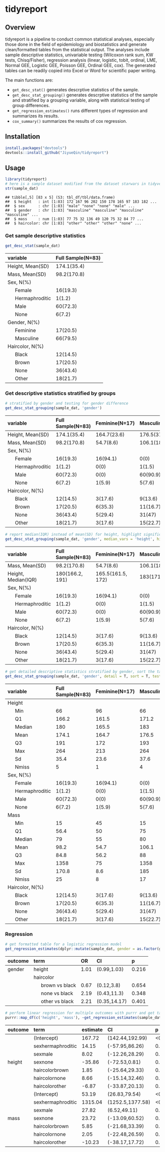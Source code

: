 
# tidyreport

## Overview

tidyreport is a pipeline to conduct common statistical analyses,
especially those done in the field of epidemiology and biostatistics and
generate clean/formatted tables from the statistical output. The
analyses include sample descriptive statistics, univariable testing
(Wilcoxon rank sum, KW tests, Chisq/Fisher), regression analysis
(linear, logistic, tobit, ordinal, LME, Normal GEE, Logistic GEE,
Poisson GEE, Ordinal GEE, cox). The generated tables can be readily
copied into Excel or Word for scientific paper writing.

The main functions are:

-   `get_desc_stat()` generates descrptive statistics of the sample.
-   `get_desc_stat_grouping()` generates descrptive statistics of the
    sample and stratified by a grouping variable, along with statistical
    testing of group differences.
-   `get_regression_estimates()` runs different types of regression and
    summarizes its results.
-   `cox_summary()` summarizes the results of cox regression.

## Installation

``` r
install.packages("devtools")
devtools::install_github("JiyueQin/tidyreport")
```

## Usage

``` r
library(tidyreport)
# here is a sample dataset modified from the dataset starwars in tidyverse .
str(sample_dat)
```

    ## tibble[,5] [83 x 5] (S3: tbl_df/tbl/data.frame)
    ##  $ height   : int [1:83] 172 167 96 202 150 178 165 97 183 182 ...
    ##  $ sex      : chr [1:83] "male" "none" "none" "male" ...
    ##  $ gender   : chr [1:83] "masculine" "masculine" "masculine" "masculine" ...
    ##  $ mass     : num [1:83] 77 75 32 136 49 120 75 32 84 77 ...
    ##  $ haircolor: chr [1:83] "other" "other" "other" "none" ...

### Get sample descriptive statistics

``` r
get_desc_stat(sample_dat)
```

<table class="table" style="width: auto !important; ">
<thead>
<tr>
<th style="text-align:left;">
variable
</th>
<th style="text-align:left;">
Full Sample(N=83)
</th>
</tr>
</thead>
<tbody>
<tr>
<td style="text-align:left;">
Height, Mean(SD)
</td>
<td style="text-align:left;">
174.1(35.4)
</td>
</tr>
<tr>
<td style="text-align:left;">
Mass, Mean(SD)
</td>
<td style="text-align:left;">
98.2(170.8)
</td>
</tr>
<tr>
<td style="text-align:left;">
Sex, N(%)
</td>
<td style="text-align:left;">
</td>
</tr>
<tr>
<td style="text-align:left; padding-left:  2em;" indentlevel="1">
Female
</td>
<td style="text-align:left;">
16(19.3)
</td>
</tr>
<tr>
<td style="text-align:left; padding-left:  2em;" indentlevel="1">
Hermaphroditic
</td>
<td style="text-align:left;">
1(1.2)
</td>
</tr>
<tr>
<td style="text-align:left; padding-left:  2em;" indentlevel="1">
Male
</td>
<td style="text-align:left;">
60(72.3)
</td>
</tr>
<tr>
<td style="text-align:left; padding-left:  2em;" indentlevel="1">
None
</td>
<td style="text-align:left;">
6(7.2)
</td>
</tr>
<tr>
<td style="text-align:left;">
Gender, N(%)
</td>
<td style="text-align:left;">
</td>
</tr>
<tr>
<td style="text-align:left; padding-left:  2em;" indentlevel="1">
Feminine
</td>
<td style="text-align:left;">
17(20.5)
</td>
</tr>
<tr>
<td style="text-align:left; padding-left:  2em;" indentlevel="1">
Masculine
</td>
<td style="text-align:left;">
66(79.5)
</td>
</tr>
<tr>
<td style="text-align:left;">
Haircolor, N(%)
</td>
<td style="text-align:left;">
</td>
</tr>
<tr>
<td style="text-align:left; padding-left:  2em;" indentlevel="1">
Black
</td>
<td style="text-align:left;">
12(14.5)
</td>
</tr>
<tr>
<td style="text-align:left; padding-left:  2em;" indentlevel="1">
Brown
</td>
<td style="text-align:left;">
17(20.5)
</td>
</tr>
<tr>
<td style="text-align:left; padding-left:  2em;" indentlevel="1">
None
</td>
<td style="text-align:left;">
36(43.4)
</td>
</tr>
<tr>
<td style="text-align:left; padding-left:  2em;" indentlevel="1">
Other
</td>
<td style="text-align:left;">
18(21.7)
</td>
</tr>
</tbody>
</table>

### Get descriptive statistics stratified by groups

``` r
# stratified by gender and testing for gender difference 
get_desc_stat_grouping(sample_dat, 'gender')
```

<table class="table" style="width: auto !important; ">
<thead>
<tr>
<th style="text-align:left;">
variable
</th>
<th style="text-align:left;">
Full Sample(N=83)
</th>
<th style="text-align:left;">
Feminine(N=17)
</th>
<th style="text-align:left;">
Masculine(N=66)
</th>
<th style="text-align:left;">
P Value
</th>
</tr>
</thead>
<tbody>
<tr>
<td style="text-align:left;">
Height, Mean(SD)
</td>
<td style="text-align:left;">
174.1(35.4)
</td>
<td style="text-align:left;">
164.7(23.6)
</td>
<td style="text-align:left;">
176.5(37.6)
</td>
<td style="text-align:left;">
0.003
</td>
</tr>
<tr>
<td style="text-align:left;">
Mass, Mean(SD)
</td>
<td style="text-align:left;">
98.2(170.8)
</td>
<td style="text-align:left;">
54.7(8.6)
</td>
<td style="text-align:left;">
106.1(185)
</td>
<td style="text-align:left;">
0.002
</td>
</tr>
<tr>
<td style="text-align:left;">
Sex, N(%)
</td>
<td style="text-align:left;">
</td>
<td style="text-align:left;">
</td>
<td style="text-align:left;">
</td>
<td style="text-align:left;">
&lt;0.001
</td>
</tr>
<tr>
<td style="text-align:left; padding-left:  2em;" indentlevel="1">
Female
</td>
<td style="text-align:left;">
16(19.3)
</td>
<td style="text-align:left;">
16(94.1)
</td>
<td style="text-align:left;">
0(0)
</td>
<td style="text-align:left;">
</td>
</tr>
<tr>
<td style="text-align:left; padding-left:  2em;" indentlevel="1">
Hermaphroditic
</td>
<td style="text-align:left;">
1(1.2)
</td>
<td style="text-align:left;">
0(0)
</td>
<td style="text-align:left;">
1(1.5)
</td>
<td style="text-align:left;">
</td>
</tr>
<tr>
<td style="text-align:left; padding-left:  2em;" indentlevel="1">
Male
</td>
<td style="text-align:left;">
60(72.3)
</td>
<td style="text-align:left;">
0(0)
</td>
<td style="text-align:left;">
60(90.9)
</td>
<td style="text-align:left;">
</td>
</tr>
<tr>
<td style="text-align:left; padding-left:  2em;" indentlevel="1">
None
</td>
<td style="text-align:left;">
6(7.2)
</td>
<td style="text-align:left;">
1(5.9)
</td>
<td style="text-align:left;">
5(7.6)
</td>
<td style="text-align:left;">
</td>
</tr>
<tr>
<td style="text-align:left;">
Haircolor, N(%)
</td>
<td style="text-align:left;">
</td>
<td style="text-align:left;">
</td>
<td style="text-align:left;">
</td>
<td style="text-align:left;">
0.316
</td>
</tr>
<tr>
<td style="text-align:left; padding-left:  2em;" indentlevel="1">
Black
</td>
<td style="text-align:left;">
12(14.5)
</td>
<td style="text-align:left;">
3(17.6)
</td>
<td style="text-align:left;">
9(13.6)
</td>
<td style="text-align:left;">
</td>
</tr>
<tr>
<td style="text-align:left; padding-left:  2em;" indentlevel="1">
Brown
</td>
<td style="text-align:left;">
17(20.5)
</td>
<td style="text-align:left;">
6(35.3)
</td>
<td style="text-align:left;">
11(16.7)
</td>
<td style="text-align:left;">
</td>
</tr>
<tr>
<td style="text-align:left; padding-left:  2em;" indentlevel="1">
None
</td>
<td style="text-align:left;">
36(43.4)
</td>
<td style="text-align:left;">
5(29.4)
</td>
<td style="text-align:left;">
31(47)
</td>
<td style="text-align:left;">
</td>
</tr>
<tr>
<td style="text-align:left; padding-left:  2em;" indentlevel="1">
Other
</td>
<td style="text-align:left;">
18(21.7)
</td>
<td style="text-align:left;">
3(17.6)
</td>
<td style="text-align:left;">
15(22.7)
</td>
<td style="text-align:left;">
</td>
</tr>
</tbody>
</table>

``` r
# report median(IQR) instead of mean(SD) for height, highlight significant p values(default is 0.05)
get_desc_stat_grouping(sample_dat, 'gender', median_vars = 'height', highlight=T)
```

<table class="table" style="width: auto !important; ">
<thead>
<tr>
<th style="text-align:left;">
variable
</th>
<th style="text-align:left;">
Full Sample(N=83)
</th>
<th style="text-align:left;">
Feminine(N=17)
</th>
<th style="text-align:left;">
Masculine(N=66)
</th>
<th style="text-align:left;">
P Value
</th>
</tr>
</thead>
<tbody>
<tr>
<td style="text-align:left;">
Mass, Mean(SD)
</td>
<td style="text-align:left;">
98.2(170.8)
</td>
<td style="text-align:left;">
54.7(8.6)
</td>
<td style="text-align:left;">
106.1(185)
</td>
<td style="text-align:left;">
<span
style="     border-radius: 4px; padding-right: 4px; padding-left: 4px; background-color: yellow !important;">0.002</span>
</td>
</tr>
<tr>
<td style="text-align:left;">
Height, Median(IQR)
</td>
<td style="text-align:left;">
180(166.2, 191)
</td>
<td style="text-align:left;">
165.5(161.5, 172)
</td>
<td style="text-align:left;">
183(171.2, 193)
</td>
<td style="text-align:left;">
<span
style="     border-radius: 4px; padding-right: 4px; padding-left: 4px; background-color: yellow !important;">0.003</span>
</td>
</tr>
<tr>
<td style="text-align:left;">
Sex, N(%)
</td>
<td style="text-align:left;">
</td>
<td style="text-align:left;">
</td>
<td style="text-align:left;">
</td>
<td style="text-align:left;">
<span
style="     border-radius: 4px; padding-right: 4px; padding-left: 4px; background-color: yellow !important;">&lt;0.001</span>
</td>
</tr>
<tr>
<td style="text-align:left; padding-left:  2em;" indentlevel="1">
Female
</td>
<td style="text-align:left;">
16(19.3)
</td>
<td style="text-align:left;">
16(94.1)
</td>
<td style="text-align:left;">
0(0)
</td>
<td style="text-align:left;">
<span
style="     border-radius: 4px; padding-right: 4px; padding-left: 4px; background-color: white !important;"></span>
</td>
</tr>
<tr>
<td style="text-align:left; padding-left:  2em;" indentlevel="1">
Hermaphroditic
</td>
<td style="text-align:left;">
1(1.2)
</td>
<td style="text-align:left;">
0(0)
</td>
<td style="text-align:left;">
1(1.5)
</td>
<td style="text-align:left;">
<span
style="     border-radius: 4px; padding-right: 4px; padding-left: 4px; background-color: white !important;"></span>
</td>
</tr>
<tr>
<td style="text-align:left; padding-left:  2em;" indentlevel="1">
Male
</td>
<td style="text-align:left;">
60(72.3)
</td>
<td style="text-align:left;">
0(0)
</td>
<td style="text-align:left;">
60(90.9)
</td>
<td style="text-align:left;">
<span
style="     border-radius: 4px; padding-right: 4px; padding-left: 4px; background-color: white !important;"></span>
</td>
</tr>
<tr>
<td style="text-align:left; padding-left:  2em;" indentlevel="1">
None
</td>
<td style="text-align:left;">
6(7.2)
</td>
<td style="text-align:left;">
1(5.9)
</td>
<td style="text-align:left;">
5(7.6)
</td>
<td style="text-align:left;">
<span
style="     border-radius: 4px; padding-right: 4px; padding-left: 4px; background-color: white !important;"></span>
</td>
</tr>
<tr>
<td style="text-align:left;">
Haircolor, N(%)
</td>
<td style="text-align:left;">
</td>
<td style="text-align:left;">
</td>
<td style="text-align:left;">
</td>
<td style="text-align:left;">
<span
style="     border-radius: 4px; padding-right: 4px; padding-left: 4px; background-color: white !important;">0.316</span>
</td>
</tr>
<tr>
<td style="text-align:left; padding-left:  2em;" indentlevel="1">
Black
</td>
<td style="text-align:left;">
12(14.5)
</td>
<td style="text-align:left;">
3(17.6)
</td>
<td style="text-align:left;">
9(13.6)
</td>
<td style="text-align:left;">
<span
style="     border-radius: 4px; padding-right: 4px; padding-left: 4px; background-color: white !important;"></span>
</td>
</tr>
<tr>
<td style="text-align:left; padding-left:  2em;" indentlevel="1">
Brown
</td>
<td style="text-align:left;">
17(20.5)
</td>
<td style="text-align:left;">
6(35.3)
</td>
<td style="text-align:left;">
11(16.7)
</td>
<td style="text-align:left;">
<span
style="     border-radius: 4px; padding-right: 4px; padding-left: 4px; background-color: white !important;"></span>
</td>
</tr>
<tr>
<td style="text-align:left; padding-left:  2em;" indentlevel="1">
None
</td>
<td style="text-align:left;">
36(43.4)
</td>
<td style="text-align:left;">
5(29.4)
</td>
<td style="text-align:left;">
31(47)
</td>
<td style="text-align:left;">
<span
style="     border-radius: 4px; padding-right: 4px; padding-left: 4px; background-color: white !important;"></span>
</td>
</tr>
<tr>
<td style="text-align:left; padding-left:  2em;" indentlevel="1">
Other
</td>
<td style="text-align:left;">
18(21.7)
</td>
<td style="text-align:left;">
3(17.6)
</td>
<td style="text-align:left;">
15(22.7)
</td>
<td style="text-align:left;">
<span
style="     border-radius: 4px; padding-right: 4px; padding-left: 4px; background-color: white !important;"></span>
</td>
</tr>
</tbody>
</table>

``` r
# get detailed descriptive statistics stratified by gender, sort the table by the order of variables in the data, no statistical testing
get_desc_stat_grouping(sample_dat, 'gender', detail = T, sort = T, test = F)
```

<table class="table" style="width: auto !important; ">
<thead>
<tr>
<th style="text-align:left;">
variable
</th>
<th style="text-align:left;">
Full Sample(N=83)
</th>
<th style="text-align:left;">
Feminine(N=17)
</th>
<th style="text-align:left;">
Masculine(N=66)
</th>
</tr>
</thead>
<tbody>
<tr>
<td style="text-align:left;">
Height
</td>
<td style="text-align:left;">
</td>
<td style="text-align:left;">
</td>
<td style="text-align:left;">
</td>
</tr>
<tr>
<td style="text-align:left; padding-left:  2em;" indentlevel="1">
Min
</td>
<td style="text-align:left;">
66
</td>
<td style="text-align:left;">
96
</td>
<td style="text-align:left;">
66
</td>
</tr>
<tr>
<td style="text-align:left; padding-left:  2em;" indentlevel="1">
Q1
</td>
<td style="text-align:left;">
166.2
</td>
<td style="text-align:left;">
161.5
</td>
<td style="text-align:left;">
171.2
</td>
</tr>
<tr>
<td style="text-align:left; padding-left:  2em;" indentlevel="1">
Median
</td>
<td style="text-align:left;">
180
</td>
<td style="text-align:left;">
165.5
</td>
<td style="text-align:left;">
183
</td>
</tr>
<tr>
<td style="text-align:left; padding-left:  2em;" indentlevel="1">
Mean
</td>
<td style="text-align:left;">
174.1
</td>
<td style="text-align:left;">
164.7
</td>
<td style="text-align:left;">
176.5
</td>
</tr>
<tr>
<td style="text-align:left; padding-left:  2em;" indentlevel="1">
Q3
</td>
<td style="text-align:left;">
191
</td>
<td style="text-align:left;">
172
</td>
<td style="text-align:left;">
193
</td>
</tr>
<tr>
<td style="text-align:left; padding-left:  2em;" indentlevel="1">
Max
</td>
<td style="text-align:left;">
264
</td>
<td style="text-align:left;">
213
</td>
<td style="text-align:left;">
264
</td>
</tr>
<tr>
<td style="text-align:left; padding-left:  2em;" indentlevel="1">
Sd
</td>
<td style="text-align:left;">
35.4
</td>
<td style="text-align:left;">
23.6
</td>
<td style="text-align:left;">
37.6
</td>
</tr>
<tr>
<td style="text-align:left; padding-left:  2em;" indentlevel="1">
Nmiss
</td>
<td style="text-align:left;">
5
</td>
<td style="text-align:left;">
1
</td>
<td style="text-align:left;">
4
</td>
</tr>
<tr>
<td style="text-align:left;">
Sex, N(%)
</td>
<td style="text-align:left;">
</td>
<td style="text-align:left;">
</td>
<td style="text-align:left;">
</td>
</tr>
<tr>
<td style="text-align:left; padding-left:  2em;" indentlevel="1">
Female
</td>
<td style="text-align:left;">
16(19.3)
</td>
<td style="text-align:left;">
16(94.1)
</td>
<td style="text-align:left;">
0(0)
</td>
</tr>
<tr>
<td style="text-align:left; padding-left:  2em;" indentlevel="1">
Hermaphroditic
</td>
<td style="text-align:left;">
1(1.2)
</td>
<td style="text-align:left;">
0(0)
</td>
<td style="text-align:left;">
1(1.5)
</td>
</tr>
<tr>
<td style="text-align:left; padding-left:  2em;" indentlevel="1">
Male
</td>
<td style="text-align:left;">
60(72.3)
</td>
<td style="text-align:left;">
0(0)
</td>
<td style="text-align:left;">
60(90.9)
</td>
</tr>
<tr>
<td style="text-align:left; padding-left:  2em;" indentlevel="1">
None
</td>
<td style="text-align:left;">
6(7.2)
</td>
<td style="text-align:left;">
1(5.9)
</td>
<td style="text-align:left;">
5(7.6)
</td>
</tr>
<tr>
<td style="text-align:left;">
Mass
</td>
<td style="text-align:left;">
</td>
<td style="text-align:left;">
</td>
<td style="text-align:left;">
</td>
</tr>
<tr>
<td style="text-align:left; padding-left:  2em;" indentlevel="1">
Min
</td>
<td style="text-align:left;">
15
</td>
<td style="text-align:left;">
45
</td>
<td style="text-align:left;">
15
</td>
</tr>
<tr>
<td style="text-align:left; padding-left:  2em;" indentlevel="1">
Q1
</td>
<td style="text-align:left;">
56.4
</td>
<td style="text-align:left;">
50
</td>
<td style="text-align:left;">
75
</td>
</tr>
<tr>
<td style="text-align:left; padding-left:  2em;" indentlevel="1">
Median
</td>
<td style="text-align:left;">
79
</td>
<td style="text-align:left;">
55
</td>
<td style="text-align:left;">
80
</td>
</tr>
<tr>
<td style="text-align:left; padding-left:  2em;" indentlevel="1">
Mean
</td>
<td style="text-align:left;">
98.2
</td>
<td style="text-align:left;">
54.7
</td>
<td style="text-align:left;">
106.1
</td>
</tr>
<tr>
<td style="text-align:left; padding-left:  2em;" indentlevel="1">
Q3
</td>
<td style="text-align:left;">
84.8
</td>
<td style="text-align:left;">
56.2
</td>
<td style="text-align:left;">
88
</td>
</tr>
<tr>
<td style="text-align:left; padding-left:  2em;" indentlevel="1">
Max
</td>
<td style="text-align:left;">
1358
</td>
<td style="text-align:left;">
75
</td>
<td style="text-align:left;">
1358
</td>
</tr>
<tr>
<td style="text-align:left; padding-left:  2em;" indentlevel="1">
Sd
</td>
<td style="text-align:left;">
170.8
</td>
<td style="text-align:left;">
8.6
</td>
<td style="text-align:left;">
185
</td>
</tr>
<tr>
<td style="text-align:left; padding-left:  2em;" indentlevel="1">
Nmiss
</td>
<td style="text-align:left;">
25
</td>
<td style="text-align:left;">
8
</td>
<td style="text-align:left;">
17
</td>
</tr>
<tr>
<td style="text-align:left;">
Haircolor, N(%)
</td>
<td style="text-align:left;">
</td>
<td style="text-align:left;">
</td>
<td style="text-align:left;">
</td>
</tr>
<tr>
<td style="text-align:left; padding-left:  2em;" indentlevel="1">
Black
</td>
<td style="text-align:left;">
12(14.5)
</td>
<td style="text-align:left;">
3(17.6)
</td>
<td style="text-align:left;">
9(13.6)
</td>
</tr>
<tr>
<td style="text-align:left; padding-left:  2em;" indentlevel="1">
Brown
</td>
<td style="text-align:left;">
17(20.5)
</td>
<td style="text-align:left;">
6(35.3)
</td>
<td style="text-align:left;">
11(16.7)
</td>
</tr>
<tr>
<td style="text-align:left; padding-left:  2em;" indentlevel="1">
None
</td>
<td style="text-align:left;">
36(43.4)
</td>
<td style="text-align:left;">
5(29.4)
</td>
<td style="text-align:left;">
31(47)
</td>
</tr>
<tr>
<td style="text-align:left; padding-left:  2em;" indentlevel="1">
Other
</td>
<td style="text-align:left;">
18(21.7)
</td>
<td style="text-align:left;">
3(17.6)
</td>
<td style="text-align:left;">
15(22.7)
</td>
</tr>
</tbody>
</table>

### Regression

``` r
# get formatted table for a logistic regression model
get_regression_estimates(dplyr::mutate(sample_dat, gender = as.factor(gender)), outcome = 'gender', predictor_vec = c( 'height', 'haircolor'), outcome_type = 'binary', format =T)
```

<table class="table" style="width: auto !important; margin-left: auto; margin-right: auto;">
<thead>
<tr>
<th style="text-align:left;">
outcome
</th>
<th style="text-align:left;">
term
</th>
<th style="text-align:left;">
OR
</th>
<th style="text-align:left;">
CI
</th>
<th style="text-align:left;">
p
</th>
</tr>
</thead>
<tbody>
<tr>
<td style="text-align:left;vertical-align: top !important;" rowspan="5">
gender
</td>
<td style="text-align:left;">
height
</td>
<td style="text-align:left;">
1.01
</td>
<td style="text-align:left;">
(0.99,1.03)
</td>
<td style="text-align:left;">
0.216
</td>
</tr>
<tr>
<td style="text-align:left;">
haircolor
</td>
<td style="text-align:left;">
</td>
<td style="text-align:left;">
</td>
<td style="text-align:left;">
</td>
</tr>
<tr>
<td style="text-align:left; padding-left:  2em;" indentlevel="1">
brown vs black
</td>
<td style="text-align:left;">
0.67
</td>
<td style="text-align:left;">
(0.12,3.8)
</td>
<td style="text-align:left;">
0.654
</td>
</tr>
<tr>
<td style="text-align:left; padding-left:  2em;" indentlevel="1">
none vs black
</td>
<td style="text-align:left;">
2.19
</td>
<td style="text-align:left;">
(0.43,11.3)
</td>
<td style="text-align:left;">
0.348
</td>
</tr>
<tr>
<td style="text-align:left; padding-left:  2em;" indentlevel="1">
other vs black
</td>
<td style="text-align:left;">
2.21
</td>
<td style="text-align:left;">
(0.35,14.17)
</td>
<td style="text-align:left;">
0.401
</td>
</tr>
</tbody>
</table>

``` r
# perform linear regression for multiple outcomes with purrr and get tables with kableExtra
purrr::map_df(c('height', 'mass'), ~get_regression_estimates(sample_dat, outcome = .x, predictor_vec = c( 'sex', 'haircolor'), outcome_type = 'linear')) %>% kableExtra::kable() %>% kableExtra::kable_styling(full_width = F) %>% kableExtra::collapse_rows(1)
```

<table class="table" style="width: auto !important; margin-left: auto; margin-right: auto;">
<thead>
<tr>
<th style="text-align:left;">
outcome
</th>
<th style="text-align:left;">
term
</th>
<th style="text-align:left;">
estimate
</th>
<th style="text-align:left;">
CI
</th>
<th style="text-align:left;">
p
</th>
</tr>
</thead>
<tbody>
<tr>
<td style="text-align:left;vertical-align: middle !important;" rowspan="7">
height
</td>
<td style="text-align:left;">
(Intercept)
</td>
<td style="text-align:left;">
167.72
</td>
<td style="text-align:left;">
(142.44,192.99)
</td>
<td style="text-align:left;">
&lt;0.001
</td>
</tr>
<tr>
<td style="text-align:left;">
sexhermaphroditic
</td>
<td style="text-align:left;">
14.15
</td>
<td style="text-align:left;">
(-57.95,86.26)
</td>
<td style="text-align:left;">
0.697
</td>
</tr>
<tr>
<td style="text-align:left;">
sexmale
</td>
<td style="text-align:left;">
8.02
</td>
<td style="text-align:left;">
(-12.26,28.29)
</td>
<td style="text-align:left;">
0.433
</td>
</tr>
<tr>
<td style="text-align:left;">
sexnone
</td>
<td style="text-align:left;">
-35.86
</td>
<td style="text-align:left;">
(-72.53,0.81)
</td>
<td style="text-align:left;">
0.055
</td>
</tr>
<tr>
<td style="text-align:left;">
haircolorbrown
</td>
<td style="text-align:left;">
1.85
</td>
<td style="text-align:left;">
(-25.64,29.33)
</td>
<td style="text-align:left;">
0.894
</td>
</tr>
<tr>
<td style="text-align:left;">
haircolornone
</td>
<td style="text-align:left;">
8.66
</td>
<td style="text-align:left;">
(-15.14,32.46)
</td>
<td style="text-align:left;">
0.47
</td>
</tr>
<tr>
<td style="text-align:left;">
haircolorother
</td>
<td style="text-align:left;">
-6.87
</td>
<td style="text-align:left;">
(-33.87,20.13)
</td>
<td style="text-align:left;">
0.614
</td>
</tr>
<tr>
<td style="text-align:left;vertical-align: middle !important;" rowspan="7">
mass
</td>
<td style="text-align:left;">
(Intercept)
</td>
<td style="text-align:left;">
53.19
</td>
<td style="text-align:left;">
(26.83,79.54)
</td>
<td style="text-align:left;">
&lt;0.001
</td>
</tr>
<tr>
<td style="text-align:left;">
sexhermaphroditic
</td>
<td style="text-align:left;">
1315.04
</td>
<td style="text-align:left;">
(1252.5,1377.58)
</td>
<td style="text-align:left;">
&lt;0.001
</td>
</tr>
<tr>
<td style="text-align:left;">
sexmale
</td>
<td style="text-align:left;">
27.82
</td>
<td style="text-align:left;">
(6.52,49.11)
</td>
<td style="text-align:left;">
0.011
</td>
</tr>
<tr>
<td style="text-align:left;">
sexnone
</td>
<td style="text-align:left;">
23.72
</td>
<td style="text-align:left;">
(-13.09,60.52)
</td>
<td style="text-align:left;">
0.202
</td>
</tr>
<tr>
<td style="text-align:left;">
haircolorbrown
</td>
<td style="text-align:left;">
5.85
</td>
<td style="text-align:left;">
(-21.68,33.39)
</td>
<td style="text-align:left;">
0.671
</td>
</tr>
<tr>
<td style="text-align:left;">
haircolornone
</td>
<td style="text-align:left;">
2.05
</td>
<td style="text-align:left;">
(-22.48,26.59)
</td>
<td style="text-align:left;">
0.867
</td>
</tr>
<tr>
<td style="text-align:left;">
haircolorother
</td>
<td style="text-align:left;">
-10.23
</td>
<td style="text-align:left;">
(-38.17,17.72)
</td>
<td style="text-align:left;">
0.466
</td>
</tr>
</tbody>
</table>
